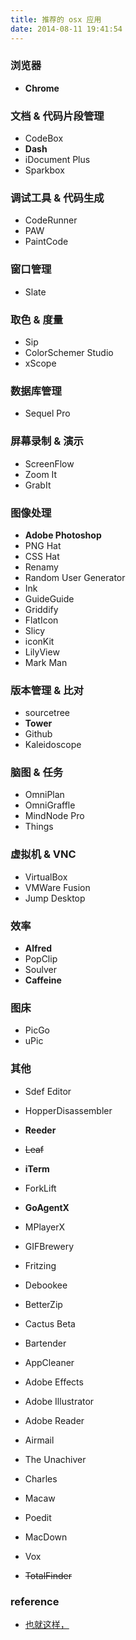 ```yaml
---
title: 推荐的 osx 应用
date: 2014-08-11 19:41:54
---
```


### 浏览器
- **Chrome**

### 文档 & 代码片段管理

- CodeBox
- **Dash**
- iDocument Plus
- Sparkbox

### 调试工具 & 代码生成

- CodeRunner
- PAW
- PaintCode

### 窗口管理

- Slate

### 取色 & 度量

- Sip
- ColorSchemer Studio
- xScope

### 数据库管理

- Sequel Pro

### 屏幕录制 & 演示

- ScreenFlow
- Zoom It
- GrabIt

### 图像处理

- **Adobe Photoshop**
- PNG Hat
- CSS Hat
- Renamy
- Random User Generator
- Ink
- GuideGuide
- Griddify
- FlatIcon
- Slicy
- iconKit
- LilyView
- Mark Man

### 版本管理 & 比对

- sourcetree
- **Tower**
- Github
- Kaleidoscope

### 脑图 & 任务

- OmniPlan
- OmniGraffle
- MindNode Pro
- Things

### 虚拟机 & VNC

- VirtualBox
- VMWare Fusion
- Jump Desktop

### 效率

- **Alfred**
- PopClip
- Soulver
- **Caffeine**

### 图床

- PicGo
- uPic

### 其他

- Sdef Editor
- HopperDisassembler

- **Reeder**
- <del>Leaf</del>

- **iTerm**

- ForkLift
- **GoAgentX**
- MPlayerX

- GIFBrewery
- Fritzing

- Debookee

- BetterZip

- Cactus Beta
- Bartender
- AppCleaner

- Adobe Effects

- Adobe Illustrator
- Adobe Reader
- Airmail
- The Unachiver
- Charles
- Macaw

- Poedit

- MacDown

- Vox

- <del>TotalFinder</del>

### reference

- [也就这样，](http://type.so/cool-tools.html)
